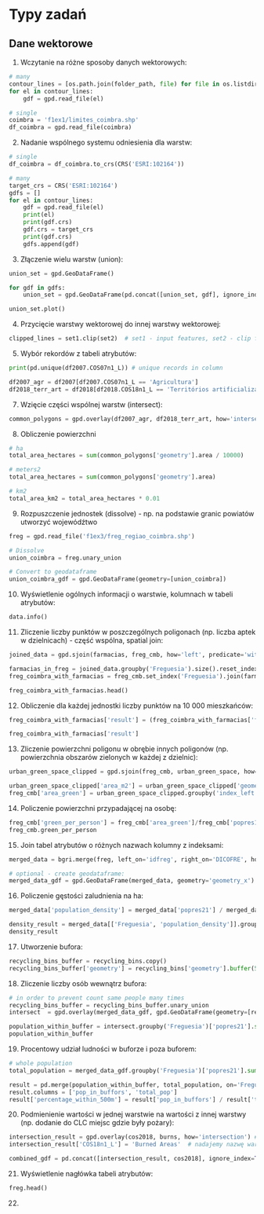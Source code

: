 # Typy zadań

## Dane wektorowe

1. Wczytanie na różne sposoby danych wektorowych:
```python
# many
contour_lines = [os.path.join(folder_path, file) for file in os.listdir(folder_path) if file.endswith('.shp') and file.startswith('c')]
for el in contour_lines:
    gdf = gpd.read_file(el)

# single
coimbra = 'f1ex1/limites_coimbra.shp'
df_coimbra = gpd.read_file(coimbra)
```
2. Nadanie wspólnego systemu odniesienia dla warstw:
```python
# single
df_coimbra = df_coimbra.to_crs(CRS('ESRI:102164'))

# many
target_crs = CRS('ESRI:102164')
gdfs = []
for el in contour_lines:
    gdf = gpd.read_file(el)
    print(el)
    print(gdf.crs)
    gdf.crs = target_crs
    print(gdf.crs)
    gdfs.append(gdf)
```
3. Złączenie wielu warstw (union):
```python
union_set = gpd.GeoDataFrame()

for gdf in gdfs:
    union_set = gpd.GeoDataFrame(pd.concat([union_set, gdf], ignore_index=True), crs=gdf.crs)

union_set.plot()
```
4. Przycięcie warstwy wektorowej do innej warstwy wektorowej:
```python
clipped_lines = set1.clip(set2)  # set1 - input features, set2 - clip features (foremka)
```
5. Wybór rekordów z tabeli atrybutów:
```python
print(pd.unique(df2007.COS07n1_L)) # unique records in column

df2007_agr = df2007[df2007.COS07n1_L == 'Agricultura']
df2018_terr_art = df2018[df2018.COS18n1_L == 'Territórios artificializados']
```
7. Wzięcie części wspólnej warstw (intersect):
  ```python
common_polygons = gpd.overlay(df2007_agr, df2018_terr_art, how='intersection', keep_geom_type=True)
```
8. Obliczenie powierzchni
```python
# ha
total_area_hectares = sum(common_polygons['geometry'].area / 10000)

# meters2
total_area_hectares = sum(common_polygons['geometry'].area)

# km2
total_area_km2 = total_area_hectares * 0.01
```
9. Rozpuszczenie jednostek (dissolve) - np. na podstawie granic powiatów utworzyć wojewódźtwo
```python
freg = gpd.read_file('f1ex3/freg_regiao_coimbra.shp')

# Dissolve
union_coimbra = freg.unary_union

# Convert to geodataframe
union_coimbra_gdf = gpd.GeoDataFrame(geometry=[union_coimbra])
```
10. Wyświetlenie ogólnych informacji o warstwie, kolumnach w tabeli atrybutów:
```python
data.info()
```
11. Zliczenie liczby punktów w poszczególnych poligonach (np. liczba aptek w dzielnicach) - część wspólna, spatial join:
```python
joined_data = gpd.sjoin(farmacias, freg_cmb, how='left', predicate='within')

farmacias_in_freg = joined_data.groupby('Freguesia').size().reset_index(name='farmacies')
freg_coimbra_with_farmacias = freg_cmb.set_index('Freguesia').join(farmacias_in_freg.set_index('Freguesia'))

freg_coimbra_with_farmacias.head()
```
12. Obliczenie dla każdej jednostki liczby punktów na 10 000 mieszkańców:
```python
freg_coimbra_with_farmacias['result'] = (freg_coimbra_with_farmacias['farmacies'] / freg_coimbra_with_farmacias['popres11']) * 10000

freg_coimbra_with_farmacias['result']
```
13. Zliczenie powierzchni poligonu w obrębie innych poligonów (np. powierzchnia obszarów zielonych w każdej z dzielnic):
```python
urban_green_space_clipped = gpd.sjoin(freg_cmb, urban_green_space, how='right', predicate='intersects')

urban_green_space_clipped['area_m2'] = urban_green_space_clipped['geometry'].area
freg_cmb['area_green'] = urban_green_space_clipped.groupby('index_left')['area_m2'].sum()
```
14. Policzenie powierzchni przypadającej na osobę:
```python
freg_cmb['green_per_person'] = freg_cmb['area_green']/freg_cmb['popres11']
freg_cmb.green_per_person
```
15. Join tabel atrybutów o różnych nazwach kolumny z indeksami:
```python
merged_data = bgri.merge(freg, left_on='idfreg', right_on='DICOFRE', how='inner') # bgri --> idfreg, freg --> DICOFRE

# optional - create geodataframe:
merged_data_gdf = gpd.GeoDataFrame(merged_data, geometry='geometry_x')
```
16. Policzenie gęstości zaludnienia na ha:
```python
merged_data['population_density'] = merged_data['popres21'] / merged_data['Area_ha']

density_result = merged_data[['Freguesia', 'population_density']].groupby('Freguesia').sum()
density_result
```
17. Utworzenie bufora:
```python
recycling_bins_buffer = recycling_bins.copy()
recycling_bins_buffer['geometry'] = recycling_bins['geometry'].buffer(500)
```
18. Zliczenie liczby osób wewnątrz bufora:
```python
# in order to prevent count same people many times
recycling_bins_buffer = recycling_bins_buffer.unary_union
intersect  = gpd.overlay(merged_data_gdf, gpd.GeoDataFrame(geometry=[recycling_bins_buffer], crs=target_crs), how='intersection')

population_within_buffer = intersect.groupby('Freguesia')['popres21'].sum().reset_index()
population_within_buffer
```
19. Procentowy udział ludności w buforze i poza buforem:
```python
# whole population
total_population = merged_data_gdf.groupby('Freguesia')['popres21'].sum().reset_index()

result = pd.merge(population_within_buffer, total_population, on='Freguesia').set_index('Freguesia')
result.columns = ['pop_in_buffors', 'total_pop']
result['percentage_within_500m'] = result['pop_in_buffors'] / result['total_pop'] * 100
```
20. Podmienienie wartości w jednej warstwie na wartości z innej warstwy (np. dodanie do CLC miejsc gdzie były pożary):
```python
intersection_result = gpd.overlay(cos2018, burns, how='intersection') # wycinamy obszary z pożarami z CLC
intersection_result['COS18n1_L'] = 'Burned Areas'  # nadajemy nazwę wartościom

combined_gdf = pd.concat([intersection_result, cos2018], ignore_index=True) # łączymy ponownie dane w kompletną warstwę
```
21. Wyświetlenie nagłówka tabeli atrybutów:
```python
freg.head()
```
22. 
